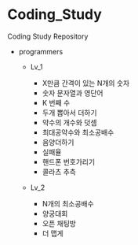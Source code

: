 # Coding_Study
Coding Study Repository

- programmers
  - Lv_1
    - X만큼 간격이 있는 N개의 숫자
    - 숫자 문자열과 영단어
    - K 번째 수
    - 두개 뽑아서 더하기
    - 약수의 개수와 덧셈
    - 최대공약수와 최소공배수
    - 음양더하기
    - 실패율 
    - 핸드폰 번호가리기
    - 콜라츠 추측

  - Lv_2
    - N개의 최소공배수
    - 양궁대회
    - 오픈 채팅방
    - 더 맵게
